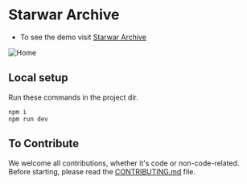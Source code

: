 # Starwar Archive

* To see the demo visit [Starwar Archive](https://starwar-archive.vercel.app/)

![Home](https://github.com/Leo5661/Starwar-Archive/blob/main/assets/home.jpg)

## Local setup
Run these commands in the project dir.
```
npm i
npm run dev
```

## To Contribute
We welcome all contributions, whether it's code or non-code-related. Before starting, please read the [CONTRIBUTING.md](CONTRIBUTING.md) file.

